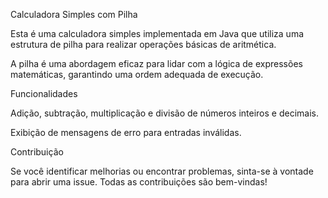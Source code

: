 Calculadora Simples com Pilha

Esta é uma calculadora simples implementada em Java que utiliza uma estrutura de pilha para realizar operações básicas de aritmética. 

A pilha é uma abordagem eficaz para lidar com a lógica de expressões matemáticas, garantindo uma ordem adequada de execução.

Funcionalidades

Adição, subtração, multiplicação e divisão de números inteiros e decimais.

Exibição de mensagens de erro para entradas inválidas.

Contribuição

Se você identificar melhorias ou encontrar problemas, sinta-se à vontade para abrir uma issue. Todas as contribuições são bem-vindas!
